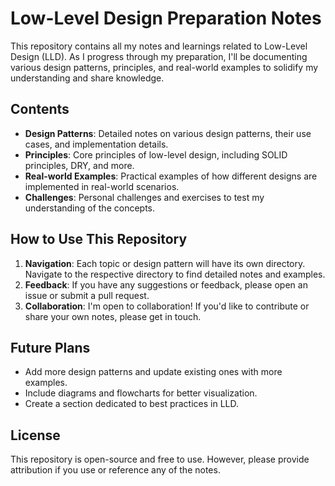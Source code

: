 # Low-Level Design Preparation Notes

This repository contains all my notes and learnings related to Low-Level Design (LLD). As I progress through my preparation, I'll be documenting various design patterns, principles, and real-world examples to solidify my understanding and share knowledge.

## Contents

- **Design Patterns**: Detailed notes on various design patterns, their use cases, and implementation details.
- **Principles**: Core principles of low-level design, including SOLID principles, DRY, and more.
- **Real-world Examples**: Practical examples of how different designs are implemented in real-world scenarios.
- **Challenges**: Personal challenges and exercises to test my understanding of the concepts.

## How to Use This Repository

1. **Navigation**: Each topic or design pattern will have its own directory. Navigate to the respective directory to find detailed notes and examples.
2. **Feedback**: If you have any suggestions or feedback, please open an issue or submit a pull request.
3. **Collaboration**: I'm open to collaboration! If you'd like to contribute or share your own notes, please get in touch.

## Future Plans

- Add more design patterns and update existing ones with more examples.
- Include diagrams and flowcharts for better visualization.
- Create a section dedicated to best practices in LLD.

## License

This repository is open-source and free to use. However, please provide attribution if you use or reference any of the notes.
